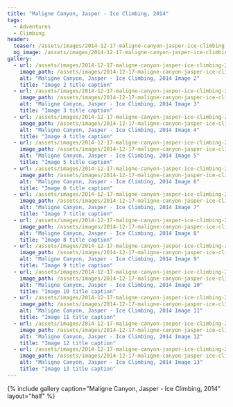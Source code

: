 ```yaml
---
title: "Maligne Canyon, Jasper - Ice Climbing, 2014"
tags:
  - Adventures
  - Climbing
header:
  teaser: /assets/images/2014-12-17-maligne-canyon-jasper-ice-climbing-2014/img03.png
  og_image: /assets/images/2014-12-17-maligne-canyon-jasper-ice-climbing-2014/img03.png
gallery:
  - url: /assets/images/2014-12-17-maligne-canyon-jasper-ice-climbing-2014/img02.png
    image_path: /assets/images/2014-12-17-maligne-canyon-jasper-ice-climbing-2014/img02.png
    alt: "Maligne Canyon, Jasper - Ice Climbing, 2014 Image 2"
    title: "Image 2 title caption"
  - url: /assets/images/2014-12-17-maligne-canyon-jasper-ice-climbing-2014/img03.png
    image_path: /assets/images/2014-12-17-maligne-canyon-jasper-ice-climbing-2014/img03.png
    alt: "Maligne Canyon, Jasper - Ice Climbing, 2014 Image 3"
    title: "Image 3 title caption"
  - url: /assets/images/2014-12-17-maligne-canyon-jasper-ice-climbing-2014/img04.png
    image_path: /assets/images/2014-12-17-maligne-canyon-jasper-ice-climbing-2014/img04.png
    alt: "Maligne Canyon, Jasper - Ice Climbing, 2014 Image 4"
    title: "Image 4 title caption"
  - url: /assets/images/2014-12-17-maligne-canyon-jasper-ice-climbing-2014/img05.png
    image_path: /assets/images/2014-12-17-maligne-canyon-jasper-ice-climbing-2014/img05.png
    alt: "Maligne Canyon, Jasper - Ice Climbing, 2014 Image 5"
    title: "Image 5 title caption"
  - url: /assets/images/2014-12-17-maligne-canyon-jasper-ice-climbing-2014/img06.png
    image_path: /assets/images/2014-12-17-maligne-canyon-jasper-ice-climbing-2014/img06.png
    alt: "Maligne Canyon, Jasper - Ice Climbing, 2014 Image 6"
    title: "Image 6 title caption"
  - url: /assets/images/2014-12-17-maligne-canyon-jasper-ice-climbing-2014/img07.png
    image_path: /assets/images/2014-12-17-maligne-canyon-jasper-ice-climbing-2014/img07.png
    alt: "Maligne Canyon, Jasper - Ice Climbing, 2014 Image 7"
    title: "Image 7 title caption"
  - url: /assets/images/2014-12-17-maligne-canyon-jasper-ice-climbing-2014/img08.png
    image_path: /assets/images/2014-12-17-maligne-canyon-jasper-ice-climbing-2014/img08.png
    alt: "Maligne Canyon, Jasper - Ice Climbing, 2014 Image 8"
    title: "Image 8 title caption"
  - url: /assets/images/2014-12-17-maligne-canyon-jasper-ice-climbing-2014/img09.png
    image_path: /assets/images/2014-12-17-maligne-canyon-jasper-ice-climbing-2014/img09.png
    alt: "Maligne Canyon, Jasper - Ice Climbing, 2014 Image 9"
    title: "Image 9 title caption"
  - url: /assets/images/2014-12-17-maligne-canyon-jasper-ice-climbing-2014/img10.png
    image_path: /assets/images/2014-12-17-maligne-canyon-jasper-ice-climbing-2014/img10.png
    alt: "Maligne Canyon, Jasper - Ice Climbing, 2014 Image 10"
    title: "Image 10 title caption"
  - url: /assets/images/2014-12-17-maligne-canyon-jasper-ice-climbing-2014/img11.png
    image_path: /assets/images/2014-12-17-maligne-canyon-jasper-ice-climbing-2014/img11.png
    alt: "Maligne Canyon, Jasper - Ice Climbing, 2014 Image 11"
    title: "Image 11 title caption"
  - url: /assets/images/2014-12-17-maligne-canyon-jasper-ice-climbing-2014/img12.png
    image_path: /assets/images/2014-12-17-maligne-canyon-jasper-ice-climbing-2014/img12.png
    alt: "Maligne Canyon, Jasper - Ice Climbing, 2014 Image 12"
    title: "Image 12 title caption"
  - url: /assets/images/2014-12-17-maligne-canyon-jasper-ice-climbing-2014/img13.png
    image_path: /assets/images/2014-12-17-maligne-canyon-jasper-ice-climbing-2014/img13.png
    alt: "Maligne Canyon, Jasper - Ice Climbing, 2014 Image 13"
    title: "Image 13 title caption"
---
```


{% include gallery caption="Maligne Canyon, Jasper - Ice Climbing, 2014" layout="half" %}
